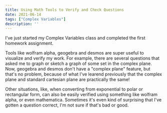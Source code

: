 ```yaml
---
title: Using Math Tools to Verify and Check Questions
date: 2021-06-14
tags: ["Complex Variables"]
description: ''
---
```


I've just started my Complex Variables class and completed the first homework assignment.

Tools like wolfram alpha, geogebra and desmos are super useful to visualize and verify my work. For example, there are several questions that asked me to graph or sketch a graph of some set in the complex plane. Now, geogebra and desmos don't have a "complex plane" feature, but that's no problem, because of what I've learend previously that the complex plane and standard cartesian plane are practically the same!

Other situations, like, when converting from exponential to polar or rectangular form, can also be easily verified using something like wolfram alpha, or even mathematica. Sometimes it's even kind of surprising that I've gotten a question correct, I'm not sure if that's bad or good.